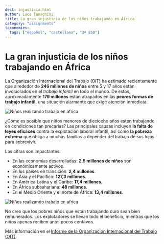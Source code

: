 ```yaml
---
dest: injusticia.html
author: Luca Tamagnini
title: La gran injusticia de los niños trabajando en África
category: "assignments"
taxonomies:
  tags: ["español", "castellano", "3º ESO"] 
---
```


# La gran injusticia de los niños trabajando en África

La Organización Internacional del Trabajo (OIT) ha estimado recientemente que alrededor de **246 millones de niños** entre 5 y 17 años están involucrados en el *trabajo infantil* en todo el mundo. De estos, aproximadamente **179 millones** están atrapados en las __peores formas de trabajo infantil__, una situación alarmante que exige atención inmediata.  

![Niños realizando trabajo en africa](/static/posts/child-labor-1.jpg)

¿Cómo es posible que niños menores de dieciocho años estén trabajando en condiciones tan precarias? Las principales causas incluyen **la falta de leyes eficaces** contra la explotación laboral infantil, así como **la pobreza extrema** que obliga a muchas familias a depender del trabajo de sus hijos para sobrevivir.

Las cifras son impactantes:  

- En las economías desarrolladas: **2,5 millones de niños** son económicamente activos.  
- En los países en transición: **2,4 millones**.  
- En Asia y el Pacífico: **127,3 millones**.  
- En América Latina y el Caribe: **17,4 millones**.  
- En África subsahariana: **48 millones**.  
- En el Medio Oriente y el norte de África: **13,4 millones**.   

![Niños realizando trabajo en africa](/static/posts/child-labor-2.jpg)

No creo que los pobres niños que están trabajando duro sean bien remunerados. Los explotadores se llevan todo el beneficio, mientras que los niños apenas reciben unos pocos centavos.

Más información en el [Informe de la Organización Internacional del Trabajo (OIT)](https://www.ilo.org/es/media/313771/download).  

